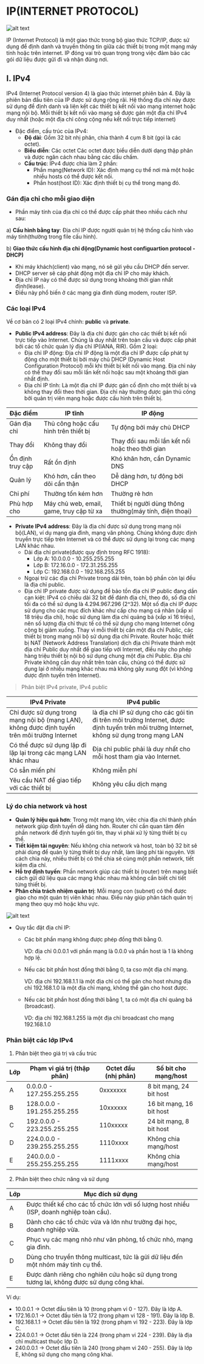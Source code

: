 # IP(INTERNET PROTOCOL)

  ![alt text](../images/Def_IP.png)

IP (Internet Protocol) là một giao thức trong bộ giao thức TCP/IP, được sử dụng để định danh và truyền thông tin giữa các thiết bị trong một mạng máy tính hoặc trên internet. IP đóng vai trò quan trọng trong việc đảm bảo các gói dữ liệu được gửi đi và nhận đúng nơi.

## I. IPv4

IPv4 (Internet Protocol version 4) là giao thức internet phiên bản 4. Đây là phiên bản đầu tiên của IP được sử dụng rộng rãi. Hệ thống địa chỉ này được sử dụng để định danh và liên kết các thiết bị kết nối vào mạng internet hoặc mạng nội bộ. Mỗi thiết bị kết nối vào mạng sẽ được gán một địa chỉ IPv4 duy nhất (hoặc một địa chỉ công cộng nếu kết nối trực tiếp internet)

- Đặc điểm, cấu trúc của IPv4:
  - **Độ dài**: Gồm 32 bit nhị phân, chia thành 4 cụm 8 bit (gọi là các octet).
  - **Biểu diễn**: Các octet Các octet được biểu diễn dưới dạng thập phân và được ngăn cách nhau bằng các dấu chấm.
  - **Cấu trúc**: IPv4 được chia làm 2 phần:
    - Phần mạng(Network ID): Xác định mạng cụ thể nơi mà một hoặc nhiều hosts có thể được kết nối.
    - Phần host(host ID): Xác định thiết bị cụ thể trong mạng đó.

### Gán địa chỉ cho mỗi giao diện
- Phần máy tính của địa chỉ có thể được cấp phát theo nhiều cách như sau:

a) **Cấu hình bằng tay**: Địa chỉ IP được người quản trị hệ thống cấu hình vào máy tính(thường trong file cấu hình).

b) **Giao thức cấu hình địa chỉ động(Dynamic host configuartion protocol - DHCP)**
- Khi máy khách(client) vào mạng, nó sẽ gửi yêu cầu DHCP đến server.
- DHCP server sẽ cáp phát động một địa chỉ IP cho máy khách.
- Địa chỉ IP này có thể được sử dụng trong khoảng thời gian nhất định(lease).
- Điều này phổ biến ở các mạng gia đình dùng modem, router ISP.

### Các loại IPv4
Về cơ bản có 2 loại IPv4 chính: **public** và **private**.

- **Public IPv4 address**: Đây là địa chỉ được gán cho các thiết bị kết nối trực tiếp vào Internet. Chúng là duy nhất trên toàn cầu và được cấp phát bởi các tổ chức quản lý địa chỉ IP(IANA, RIR). Gồm 2 loại:
  - Địa chỉ IP động: Địa chỉ IP động là một địa chỉ IP được cấp phát tự động cho một thiết bị bởi máy chủ DHCP (Dynamic Host Configuration Protocol) mỗi khi thiết bị kết nối vào mạng. Địa chỉ này có thể thay đổi sau mỗi lần kết nối hoặc sau một khoảng thời gian nhất định.
  - Địa chỉ IP tĩnh: Là một địa chỉ IP được gán cố định cho một thiết bị và không thay đổi theo thời gian. Địa chỉ này thường được gán thủ công bởi quản trị viên mạng hoặc được cấu hình trên thiết bị.
 
|Đặc điểm|IP tĩnh|IP động|
|---|---|---|
|Gán địa chỉ|Thủ công hoặc cấu hình trên thiết bị|Tự động bởi máy chủ DHCP|
|Thay đổi|Không thay đổi|Thay đổi sau mỗi lần kết nối hoặc theo thời gian|
|Ổn định truy cập|Rất ổn định|Khó khăn hơn, cần Dynamic DNS|
|Quản lý|Khó hơn, cần theo dõi cẩn thận|Dễ dàng hơn, tự động bởi DHCP|
|Chi phí|Thường tốn kém hơn|Thường rẻ hơn|
|Phù hợp cho|Máy chủ web, email, game, truy cập từ xa|Thiết bị người dùng thông thường(máy tính, điện thoại)|

- **Private IPv4 address**: Đây là địa chỉ được sử dụng trong mạng nội bộ(LAN), ví dụ mạng gia đình, mạng văn phòng. Chúng không được định truyền trực tiếp trên Internet và có thể được sử dụng lại trong các mạng LAN khác nhau.
  - Dải địa chỉ private(được quy định trong RFC 1918):
    - Lớp A: 10.0.0.0 - 10.255.255.255
    - Lớp B: 172.16.0.0 - 172.31.255.255
    - Lớp C: 192.168.0.0 - 192.168.255.255
  - Ngoại trừ các địa chỉ Private trong dải trên, toàn bộ phần còn lại đều là địa chỉ public.
  - Địa chỉ IP private được sử dụng để bảo tồn địa chỉ IP public đang dần cạn kiệt: IPv4 có chiều dài 32 bit để đánh địa chỉ, theo đó, số địa chỉ tối đa có thể sử dụng là 4.294.967.296 (2^32). Một số địa chỉ IP được sử dụng cho các mục đích khác như cấp cho mạng cá nhân (xấp xỉ 18 triệu địa chỉ), hoặc sử dụng làm địa chỉ quảng bá (xấp xỉ 16 triệu), nên số lượng địa chỉ thực tế có thể sử dụng cho mạng Internet công cộng bị giảm xuống. Thay vì mỗi thiết bị cần một địa chỉ Public, các thiết bị trong mạng nội bộ sử dụng địa chỉ Private. Router hoặc thiết bị NAT (Network Address Translation) dịch địa chỉ Private thành một địa chỉ Public duy nhất để giao tiếp với Internet, điều này cho phép hàng triệu thiết bị nội bộ sử dụng chung một địa chỉ Public. Địa chỉ Private không cần duy nhất trên toàn cầu, chúng có thể được sử dụng lại ở nhiều mạng khác nhau mà không gây xung đột (vì không được định tuyến trên Internet).

> Phân biệt IPv4 private, IPv4 public

|IPv4 Private|IPv4 public|
|---|---|
|Chỉ được sử dụng trong mạng nội bộ (mạng LAN), không được định tuyến trên môi trường Internet|là địa chỉ IP sử dụng cho các gói tin đi trên môi trường Internet, được định tuyến trên môi trường Internet, không sử dụng trong mạng LAN|
|Có thể được sử dụng lặp đi lặp lại trong các mạng LAN khác nhau|Địa chỉ public phải là duy nhất cho mỗi host tham gia vào Internet.|
|Có sẵn miến phí|Không miễn phí|
|Yêu cầu NAT để giao tiếp với các thiết bị|Không yêu cầu dịch mạng|

### Lý do chia network và host
- **Quản lý hiệu quả hơn**: Trong một mạng lớn, việc chia địa chỉ thành phần network giúp định tuyến dễ dàng hơn. Router chỉ cần quan tâm đến phần network để định tuyến gói tin, thay vì phải xử lý từng thiết bị cụ thể.
- **Tiết kiệm tài nguyên**: Nếu không chia network và host, toàn bộ 32 bit sẽ phải dùng để quản lý từng thiết bị duy nhất, làm lãng phí tài nguyên. Với cách chia này, nhiều thiết bị có thể chia sẻ cùng một phần network, tiết kiệm địa chỉ.
- **Hỗ trợ định tuyến**: Phần network giúp các thiết bị (router) trên mạng biết cách gửi dữ liệu qua các mạng khác nhau mà không cần biết chi tiết từng thiết bị.
- **Phân chia trách nhiệm quản trị**: Mỗi mạng con (subnet) có thể được giao cho một quản trị viên khác nhau. Điều này giúp phân tách quản trị mạng theo quy mô hoặc khu vực.

![alt text](../images/struct_ip.png)

- Quy tắc đặt địa chỉ IP:
  - Các bit phần mạng không được phép đồng thời bằng 0.
   
    VD: địa chỉ 0.0.0.1 với phần mạng là 0.0.0 và phần host là 1 là không hợp lệ.

  - Nếu các bit phần host đồng thời bằng 0, ta cso một địa chỉ mạng.
   
    VD: địa chỉ 192.168.1.1 là một địa chỉ có thể gán cho host nhưng địa chỉ 192.168.1.0 là một địa chỉ mạng, không thể gán cho host được.

  - Nếu các bit phần host đồng thời bằng 1, ta có một địa chỉ quảng bá (broadcast).

    VD: địa chỉ 192.168.1.255 là một địa chỉ broadcast cho mạng 192.168.1.0

### Phân biệt các lớp IPv4
1) Phân biệt theo giá trị và cấu trúc

| Lớp | Phạm vi giá trị (thập phân) | Octet đầu (nhị phân) | Số bit cho mạng/host |
|-----------|-----------|-------------|---------|
| A | 0.0.0.0 - 127.255.255.255 | 0xxxxxxx | 8 bit mạng, 24 bit host |
| B | 128.0.0.0 - 191.255.255.255 | 10xxxxxx | 16 bit mạng, 16 bit host |
| C | 192.0.0.0 - 223.255.255.255 | 110xxxxx | 24 bit mạng, 8 bit host |
| D | 224.0.0.0 - 239.255.255.255 | 1110xxxx | Không chia mạng/host |
| E | 240.0.0.0 - 255.255.255.255 | 1111xxxx | Không chia mạng/host |

2) Phân biệt theo chức năng và sử dụng

| Lớp | Mục đích sử dụng |
|-----------|-------------|
| A | Được thiết kế cho các tổ chức lớn với số lượng host nhiều (ISP, doanh nghiệp toàn cầu). |
| B | Dành cho các tổ chức vừa và lớn như trường đại học, doanh nghiệp vừa. |
| C | Phục vụ các mạng nhỏ như văn phòng, tổ chức nhỏ, mạng gia đình. |
| D | Dùng cho truyền thông multicast, tức là gửi dữ liệu đến một nhóm máy tính cụ thể. |
| E | Được dành riêng cho nghiên cứu hoặc sử dụng trong tương lai, không được sử dụng công khai. |

Ví dụ:

- 10.0.0.1 -> Octet đầu tiên là 10 (trong phạm vi 0 - 127). Đây là lớp A.
- 172.16.0.1 -> Octet đầu tiên là 172 (trong phạm vi 128 - 191). Đây là lớp B.
- 192.168.1.1 -> Octet đầu tiên là 192 (trong phạm vi 192 - 223). Đây là lớp C.
- 224.0.0.1 -> Octet đầu tiên là 224 (trong phạm vi 224 - 239). Đây là địa chỉ multicast thuộc lớp D.
- 240.0.0.1 -> Octet đầu tiên là 240 (trong phạm vi 240 - 255). Đây là lớp E, không sử dụng cho mạng công khai.
